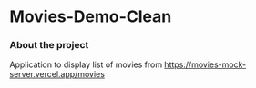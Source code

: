 # Movies-Demo-Clean
### About the project
Application to display list of movies from https://movies-mock-server.vercel.app/movies 
